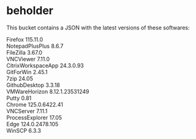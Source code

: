# beholder
This bucket contains a JSON with the latest versions of these softwares:

Firefox            115.11.0         
NotepadPlusPlus    8.6.7            
FileZilla          3.67.0           
VNCViewer          7.11.0           
CitrixWorkspaceApp 24.3.0.93        
GitForWin          2.45.1           
7zip               24.05            
GithubDesktop      3.3.18           
VMWareHorizon      8.12.1.23531249  
Putty              0.81             
Chrome             125.0.6422.41    
VNCServer          7.11.1           
ProcessExplorer    17.05            
Edge               124.0.2478.105   
WinSCP             6.3.3            



